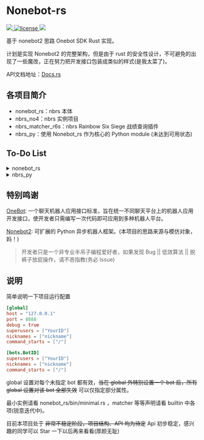 # Nonebot-rs

<a href="https://github.com/botuniverse/onebot/blob/master/v11/specs/README.md">
  <img src="https://img.shields.io/badge/OneBot-v11-black">
</a>
<a href="https://github.com/abrahum/nonebot-rs/blob/master/license">
  <img src="https://img.shields.io/github/license/abrahum/nonebot-rs" alt="license">
</a>
<a href="https://crates.io/crates/nonebot_rs">
  <img src="https://img.shields.io/crates/v/nonebot_rs">
</a>

基于 nonebot2 思路 Onebot SDK Rust 实现。

计划是实现 Nonebot2 的完整架构，但是由于 rust 的安全性设计，不可避免的出现了一些魔改，正在努力把开发接口包装成类似的样式(是我太菜了)。

API文档地址：[Docs.rs](https://docs.rs/nonebot_rs/)

## 各项目简介

- nonebot_rs：nbrs 本体
- nbrs_no4：nbrs 实例项目
- nbrs_matcher_r6s：nbrs Rainbow Six Siege 战绩查询插件
- nbrs_py：使用 Nonebot_rs 作为核心的 Python module (未达到可用状态)

## To-Do List

<details><summary>nonebot_rs</summary>

- [ ] onebot 通讯方式
  - [ ] HTTP (无限期推迟)
  - [ ] 正向 WS (优先考虑)
  - [x] 反向 WS (使用 axum 实现)
- [x] Onebot v11 标准接口实现(使用 serde 实现)
  - [x] Event
  - [x] Message
  - [x] Api
- [x] Built-in Handler
  - [x] logger(tracing-subscriber)
  - [x] echo (基础应答功能)
  - [x] Rcnb (对话功能实现，目前写法还很丑陋···想办法打包中)
- [x] built-in rules pre_matchers
- [x] Nbconfig
  - [x] 基本设置
  - [x] bot 设置
  - [x] Matcher 设置
  - [x] 定时任务设置
- [ ] Message 构建 API 完善
- [x] 插件式 Matcher 实现
  - [x] prematcher
  - [x] rules
  - [x] handler
  - [x] aftermatcher
  - [x] Matcher Api
  - [x] 临时 Matcher 实现对话
- [x] 文档
- [x] 定时任务
- [x] 声明宏
- [ ] 使用 pyo3 搭建 nonebot-rs 版 Python 库(又绕回来了.jpg)

</details>

<details><summary>nbrs_py</summary>
Nothing yet.
</details>

## 特别鸣谢

[OneBot](https://github.com/botuniverse/onebot): 一个聊天机器人应用接口标准，旨在统一不同聊天平台上的机器人应用开发接口，使开发者只需编写一次代码即可应用到多种机器人平台。

[Nonebot2](https://github.com/nonebot/nonebot2): 可扩展的 Python 异步机器人框架。(本项目的思路来源与模仿对象，妈！)

> 开发者只是一个非专业半吊子编程爱好者，如果发现 Bug || 低效算法 || 脱裤子放屁操作，请不吝指教(务必 Issue)

## 说明

简单说明一下项目运行配置

```toml
[global]
host = "127.0.0.1"
port = 8088
debug = true
superusers = ["YourID"]
nicknames = ["nickname"]
command_starts = ["/"]

[bots.BotID]
superusers = ["YourID"]
nicknames = ["nickname"]
command_starts = ["/"]
```

global 设置对每个未指定 bot 都有效，~~当在 global 外特别设置一个 bot 后，所有 global 设置对该 bot 全部失效~~ 可以仅指定部分属性。

最小实例请看 nonebot_rs/bin/minimal.rs ，matcher 等等声明请看 builtin 中各项(锐意迭代中)。

目前本项目处于 ~~非常不稳定阶段，项目结构、API 均为待定~~ Api 初步稳定，感兴趣的同学可以 Star 一下以后再来看看(厚颜无耻)
